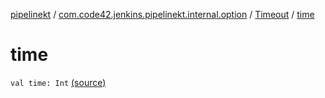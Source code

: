 [pipelinekt](../../index.md) / [com.code42.jenkins.pipelinekt.internal.option](../index.md) / [Timeout](index.md) / [time](./time.md)

# time

`val time: Int` [(source)](https://github.com/code42/pipelinekt/tree/master/internal/src/main/kotlin/com/code42/jenkins/pipelinekt/internal/option/Timeout.kt#L8)